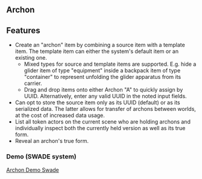 ## Archon

## Features
* Create an "archon" item by combining a source item with a template item.  The template item can either the system's default item or an existing one.
  * Mixed types for source and template items are supported. E.g. hide a glider item of type "equipment" inside a backpack item of type "container" to represent unfolding the glider apparatus from its carrier.
  * Drag and drop items onto either Archon "A" to quickly assign by UUID.  Alternatively, enter any valid UUID in the noted input fields.
* Can opt to store the source item only as its UUID (default) or as its serialized data. The latter allows for transfer of archons between worlds, at the cost of increased data usage.
* List all token actors on the current scene who are holding archons and individually inspect both the currently held version as well as its true form.
* Reveal an archon's true form.

### Demo (SWADE system)
[Archon Demo Swade](https://github.com/trioderegion/archon/assets/14878515/61c7573c-9025-4cff-b684-13dfce3e690d)
